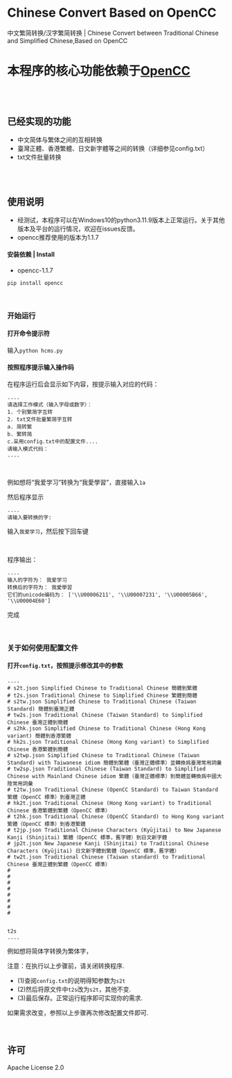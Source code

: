 # Chinese Convert Based on OpenCC
中文繁简转换/汉字繁简转换 | Chinese Convert between Traditional Chinese and Simplified Chinese,Based on OpenCC
## 

# 本程序的核心功能依赖于[OpenCC](https://github.com/BYVoid/OpenCC)

<p><br><br></p>

## 已经实现的功能
- 中文简体与繁体之间的互相转换
- 臺灣正體、香港繁體、日文新字體等之间的转换（详细参见config.txt）
- txt文件批量转换

<p><br><br></p>

## 使用说明
- 经测试，本程序可以在Windows10的python3.11.9版本上正常运行。关于其他版本及平台的运行情况，欢迎在issues反馈。
- opencc推荐使用的版本为1.1.7
#### 安装依赖 | Install
- opencc-1.1.7
```python  
pip install opencc
```
<p><br></p>

### 开始运行
#### 打开命令提示符
输入`python hcms.py`

#### 按照程序提示输入操作码
在程序运行后会显示如下内容，按提示输入对应的代码：
```
....
请选择工作模式（输入字母或数字）：
1. 个别繁简字互转
2. txt文件批量繁简字互转
a. 简转繁
b. 繁转简
c.采用config.txt中的配置文件....
请输入模式代码：
....
```

<p><br></p>

例如想将“我爱学习”转换为“我愛學習”，直接输入`1a`

然后程序显示
```
....
请输入要转换的字:
```

输入`我爱学习`，然后按下回车键

<p><br></p>

程序输出：
```
....
输入的字符为： 我爱学习
转换后的字符为： 我愛學習
它们的unicode编码为： ['\\U00006211', '\\U00007231', '\\U00005B66', '\\U00004E60']
```
完成

<p><br></p>

### 关于如何使用配置文件

#### 打开```config.txt```，按照提示修改其中的参数
```
....
# s2t.json Simplified Chinese to Traditional Chinese 簡體到繁體
# t2s.json Traditional Chinese to Simplified Chinese 繁體到簡體
# s2tw.json Simplified Chinese to Traditional Chinese (Taiwan Standard) 簡體到臺灣正體
# tw2s.json Traditional Chinese (Taiwan Standard) to Simplified Chinese 臺灣正體到簡體
# s2hk.json Simplified Chinese to Traditional Chinese (Hong Kong variant) 簡體到香港繁體
# hk2s.json Traditional Chinese (Hong Kong variant) to Simplified Chinese 香港繁體到簡體
# s2twp.json Simplified Chinese to Traditional Chinese (Taiwan Standard) with Taiwanese idiom 簡體到繁體（臺灣正體標準）並轉換爲臺灣常用詞彙
# tw2sp.json Traditional Chinese (Taiwan Standard) to Simplified Chinese with Mainland Chinese idiom 繁體（臺灣正體標準）到簡體並轉換爲中國大陸常用詞彙
# t2tw.json Traditional Chinese (OpenCC Standard) to Taiwan Standard 繁體（OpenCC 標準）到臺灣正體
# hk2t.json Traditional Chinese (Hong Kong variant) to Traditional Chinese 香港繁體到繁體（OpenCC 標準）
# t2hk.json Traditional Chinese (OpenCC Standard) to Hong Kong variant 繁體（OpenCC 標準）到香港繁體
# t2jp.json Traditional Chinese Characters (Kyūjitai) to New Japanese Kanji (Shinjitai) 繁體（OpenCC 標準，舊字體）到日文新字體
# jp2t.json New Japanese Kanji (Shinjitai) to Traditional Chinese Characters (Kyūjitai) 日文新字體到繁體（OpenCC 標準，舊字體）
# tw2t.json Traditional Chinese (Taiwan standard) to Traditional Chinese 臺灣正體到繁體（OpenCC 標準）
#
#
#
#
#
#
#
#


t2s
....
```
例如想将简体字转换为繁体字，

注意：在执行以上步骤前，请关闭转换程序.
- (1)查阅`config.txt`的说明得知参数为`s2t`
- (2)然后将原文件中`t2s`改为`s2t`，其他不变.
- (3)最后保存。正常运行程序即可实现你的需求.

如果需求改变，参照以上步骤再次修改配置文件即可.

<p><br></p>


## 许可 
Apache License 2.0

<p><br></p>

#### 
